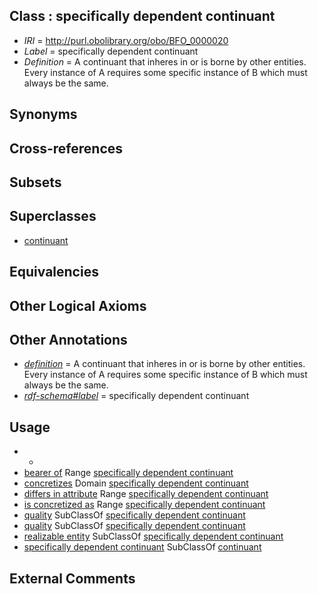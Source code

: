 
## Class : specifically dependent continuant

 * *IRI* = http://purl.obolibrary.org/obo/BFO_0000020
 * *Label* = specifically dependent continuant
 * *Definition* = A continuant that inheres in or is borne by other entities. Every instance of A requires some specific instance of B which must always be the same.

## Synonyms


## Cross-references


## Subsets


## Superclasses

 * [continuant](../../BFO/02/BFO_0000002.md)

## Equivalencies


## Other Logical Axioms


## Other Annotations

 * *[definition](../../IAO/15/IAO_0000115.md)* = A continuant that inheres in or is borne by other entities. Every instance of A requires some specific instance of B which must always be the same.
 * *[rdf-schema#label](../../el/rdf-schema#label.md)* = specifically dependent continuant

## Usage

 * -
 * [bearer of](../../RO/53/RO_0000053.md) Range [specifically dependent continuant](../../BFO/20/BFO_0000020.md)
 * [concretizes](../../RO/59/RO_0000059.md) Domain [specifically dependent continuant](../../BFO/20/BFO_0000020.md)
 * [differs in attribute](../../RO/26/RO_0002426.md) Range [specifically dependent continuant](../../BFO/20/BFO_0000020.md)
 * [is concretized as](../../RO/58/RO_0000058.md) Range [specifically dependent continuant](../../BFO/20/BFO_0000020.md)
 * [quality](../../BFO/19/BFO_0000019.md) SubClassOf [specifically dependent continuant](../../BFO/20/BFO_0000020.md)
 * [quality](../../PATO/01/PATO_0000001.md) SubClassOf [specifically dependent continuant](../../BFO/20/BFO_0000020.md)
 * [realizable entity](../../BFO/17/BFO_0000017.md) SubClassOf [specifically dependent continuant](../../BFO/20/BFO_0000020.md)
 * [specifically dependent continuant](../../BFO/20/BFO_0000020.md) SubClassOf [continuant](../../BFO/02/BFO_0000002.md)

## External Comments

